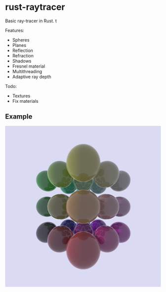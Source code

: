 # rust-raytracer

Basic ray-tracer in Rust.
t

Features:

- Spheres
- Planes
- Reflection
- Refraction
- Shadows
- Fresnel material
- Multithreading
- Adaptive ray depth

Todo:

- Textures
- Fix materials

## Example

![Test image](examples/fresnel.png)
